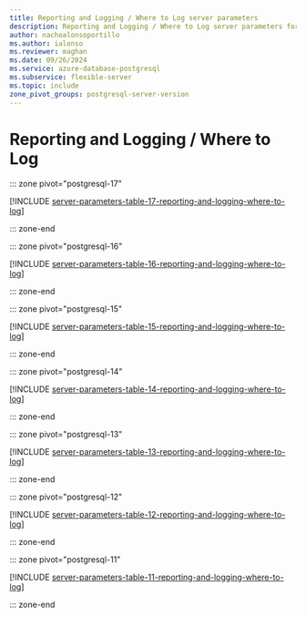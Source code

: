 ```yaml
---
title: Reporting and Logging / Where to Log server parameters
description: Reporting and Logging / Where to Log server parameters for Azure Database for PostgreSQL - Flexible Server.
author: nachoalonsoportillo
ms.author: ialonso
ms.reviewer: maghan
ms.date: 09/26/2024
ms.service: azure-database-postgresql
ms.subservice: flexible-server
ms.topic: include
zone_pivot_groups: postgresql-server-version
---
```

# Reporting and Logging / Where to Log


::: zone pivot="postgresql-17"

[!INCLUDE [server-parameters-table-17-reporting-and-logging-where-to-log](./includes/server-parameters-table-17-reporting-and-logging-where-to-log.md)]

::: zone-end


::: zone pivot="postgresql-16"

[!INCLUDE [server-parameters-table-16-reporting-and-logging-where-to-log](./includes/server-parameters-table-16-reporting-and-logging-where-to-log.md)]

::: zone-end


::: zone pivot="postgresql-15"

[!INCLUDE [server-parameters-table-15-reporting-and-logging-where-to-log](./includes/server-parameters-table-15-reporting-and-logging-where-to-log.md)]

::: zone-end


::: zone pivot="postgresql-14"

[!INCLUDE [server-parameters-table-14-reporting-and-logging-where-to-log](./includes/server-parameters-table-14-reporting-and-logging-where-to-log.md)]

::: zone-end


::: zone pivot="postgresql-13"

[!INCLUDE [server-parameters-table-13-reporting-and-logging-where-to-log](./includes/server-parameters-table-13-reporting-and-logging-where-to-log.md)]

::: zone-end


::: zone pivot="postgresql-12"

[!INCLUDE [server-parameters-table-12-reporting-and-logging-where-to-log](./includes/server-parameters-table-12-reporting-and-logging-where-to-log.md)]

::: zone-end


::: zone pivot="postgresql-11"

[!INCLUDE [server-parameters-table-11-reporting-and-logging-where-to-log](./includes/server-parameters-table-11-reporting-and-logging-where-to-log.md)]

::: zone-end


